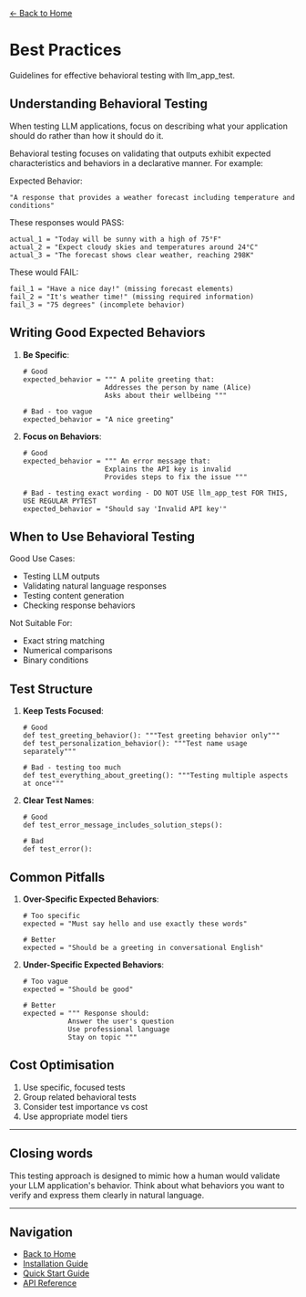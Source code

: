 [← Back to Home](../index.md)

# Best Practices

Guidelines for effective behavioral testing with llm_app_test.

## Understanding Behavioral Testing

When testing LLM applications, focus on describing what your application should do rather than how it should do it.

Behavioral testing focuses on validating that outputs exhibit expected characteristics and behaviors in a declarative manner. For example:

Expected Behavior: 

```
"A response that provides a weather forecast including temperature and conditions"
```

These responses would PASS:

```
actual_1 = "Today will be sunny with a high of 75°F"
actual_2 = "Expect cloudy skies and temperatures around 24°C"
actual_3 = "The forecast shows clear weather, reaching 298K"
```

These would FAIL:

```
fail_1 = "Have a nice day!" (missing forecast elements)
fail_2 = "It's weather time!" (missing required information)
fail_3 = "75 degrees" (incomplete behavior)
```

## Writing Good Expected Behaviors

1. **Be Specific**:

    ```
    # Good
    expected_behavior = """ A polite greeting that:
                        Addresses the person by name (Alice)
                        Asks about their wellbeing """
                        
    # Bad - too vague
    expected_behavior = "A nice greeting"
    ```

2. **Focus on Behaviors**:

    ```
    # Good
    expected_behavior = """ An error message that:
                        Explains the API key is invalid
                        Provides steps to fix the issue """
                        
    # Bad - testing exact wording - DO NOT USE llm_app_test FOR THIS, USE REGULAR PYTEST
    expected_behavior = "Should say 'Invalid API key'"
    ```

## When to Use Behavioral Testing

Good Use Cases:

- Testing LLM outputs
- Validating natural language responses
- Testing content generation
- Checking response behaviors

Not Suitable For:

- Exact string matching
- Numerical comparisons
- Binary conditions

## Test Structure

1. **Keep Tests Focused**:

    ```
    # Good
    def test_greeting_behavior(): """Test greeting behavior only"""
    def test_personalization_behavior(): """Test name usage separately"""
    
    # Bad - testing too much
    def test_everything_about_greeting(): """Testing multiple aspects at once"""
    ```

2. **Clear Test Names**:

    ```
    # Good
    def test_error_message_includes_solution_steps():
    
    # Bad
    def test_error():
    ```

## Common Pitfalls

1. **Over-Specific Expected Behaviors**:

    ```
    # Too specific
    expected = "Must say hello and use exactly these words"
    
    # Better
    expected = "Should be a greeting in conversational English"
    ```

2. **Under-Specific Expected Behaviors**:

    ```
    # Too vague
    expected = "Should be good"
    
    # Better
    expected = """ Response should:
               Answer the user's question
               Use professional language
               Stay on topic """
    ```

## Cost Optimisation

1. Use specific, focused tests
2. Group related behavioral tests
3. Consider test importance vs cost
4. Use appropriate model tiers

---
## Closing words

This testing approach is designed to mimic how a human would validate your LLM application's behavior. 
Think about what behaviors you want to verify and express them clearly in natural language.

---
## Navigation

- [Back to Home](../index.md)
- [Installation Guide](../getting-started/installation.md)
- [Quick Start Guide](../getting-started/quickstart.md)
- [API Reference](../api/behavioral-assertion.md)
